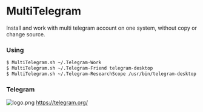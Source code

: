# MultiTelegram

Install and work with multi telegram account on one system, without copy or change source.

### Using

```bash
$ MultiTelegram.sh ~/.Telegram-Work
$ MultiTelegram.sh ~/.Telegram-Friend telegram-desktop
$ MultiTelegram.sh ~/.Telegram-ResearchScope /usr/bin/telegram-desktop
```

### Telegram

![logo.png](https://telegram.org/)
https://telegram.org/
